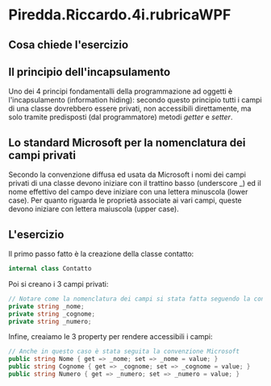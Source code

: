 # Piredda.Riccardo.4i.rubricaWPF

## Cosa chiede l'esercizio

## Il principio dell'incapsulamento
Uno dei 4 principi fondamentalli della programmazione ad oggetti è l'incapsulamento (information hiding): secondo questo principio tutti i campi di una classe dovrebbero essere privati, non accessibili direttamente, ma solo tramite predisposti (dal programmatore) metodi <i>getter</i> e <i>setter</i>.

## Lo standard Microsoft per la nomenclatura dei campi privati
Secondo la convenzione diffusa ed usata da Microsoft i nomi dei campi privati di una classe devono iniziare con il trattino basso (underscore _) ed il nome effettivo del campo deve iniziare con una lettera minuscola (lower case).
Per quanto riguarda le proprietà associate ai vari campi, queste devono iniziare con lettera maiuscola (upper case).


## L'esercizio
Il primo passo fatto è la creazione della classe contatto:
```C#
internal class Contatto
```
Poi si creano i 3 campi privati:
```C#
// Notare come la nomenclatura dei campi si stata fatta seguendo la convenzione Microsoft
private string _nome;
private string _cognome;
private string _numero;
```
Infine, creaiamo le 3 property per rendere accessibili i campi:
```C#
// Anche in questo caso è stata seguita la convenzione Microsoft
public string Nome { get => _nome; set => _nome = value; }
public string Cognome { get => _cognome; set => _cognome = value; }
public string Numero { get => _numero; set => _numero = value; }
```
